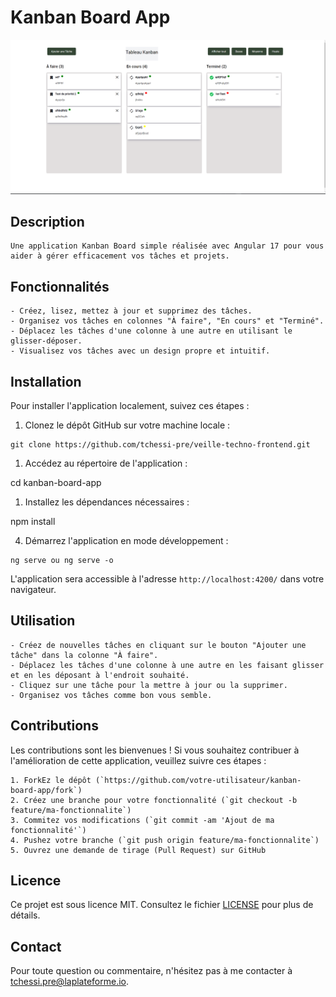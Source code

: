 # Kanban Board App

![Kanban Board Screenshot](./kanban-board-app/screenshot.png)

## Description
```
Une application Kanban Board simple réalisée avec Angular 17 pour vous aider à gérer efficacement vos tâches et projets.
```
## Fonctionnalités
```
- Créez, lisez, mettez à jour et supprimez des tâches.
- Organisez vos tâches en colonnes "À faire", "En cours" et "Terminé".
- Déplacez les tâches d'une colonne à une autre en utilisant le glisser-déposer.
- Visualisez vos tâches avec un design propre et intuitif.
```
## Installation

Pour installer l'application localement, suivez ces étapes :

1. Clonez le dépôt GitHub sur votre machine locale :
```
git clone https://github.com/tchessi-pre/veille-techno-frontend.git

```

1. Accédez au répertoire de l'application :

cd kanban-board-app


1. Installez les dépendances nécessaires :

npm install


4. Démarrez l'application en mode développement :
```
ng serve ou ng serve -o

```
L'application sera accessible à l'adresse `http://localhost:4200/` dans votre navigateur.

## Utilisation
```
- Créez de nouvelles tâches en cliquant sur le bouton "Ajouter une tâche" dans la colonne "À faire".
- Déplacez les tâches d'une colonne à une autre en les faisant glisser et en les déposant à l'endroit souhaité.
- Cliquez sur une tâche pour la mettre à jour ou la supprimer.
- Organisez vos tâches comme bon vous semble.
```
## Contributions

Les contributions sont les bienvenues ! Si vous souhaitez contribuer à l'amélioration de cette application, veuillez suivre ces étapes :
```
1. ForkEz le dépôt (`https://github.com/votre-utilisateur/kanban-board-app/fork`)
2. Créez une branche pour votre fonctionnalité (`git checkout -b feature/ma-fonctionnalite`)
3. Commitez vos modifications (`git commit -am 'Ajout de ma fonctionnalité'`)
4. Pushez votre branche (`git push origin feature/ma-fonctionnalite`)
5. Ouvrez une demande de tirage (Pull Request) sur GitHub
```
## Licence

Ce projet est sous licence MIT. Consultez le fichier [LICENSE](LICENSE) pour plus de détails.

## Contact

Pour toute question ou commentaire, n'hésitez pas à me contacter à [tchessi.pre@laplateforme.io](mailto:votre@email.com).


